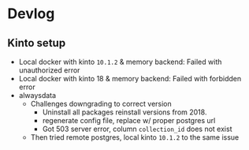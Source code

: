 # Devlog

## Kinto setup
- Local docker with kinto `10.1.2` & memory backend: Failed with unauthorized error
- Local docker with kinto 18 & memory backend: Failed with forbidden error
- alwaysdata
  - Challenges downgrading to correct version
    - Uninstall all packages reinstall versions from 2018.
    - regenerate config file, replace w/ proper postgres url
    - Got 503 server error, column `collection_id` does not exist
  - Then tried remote postgres, local kinto `10.1.2` to the same issue
